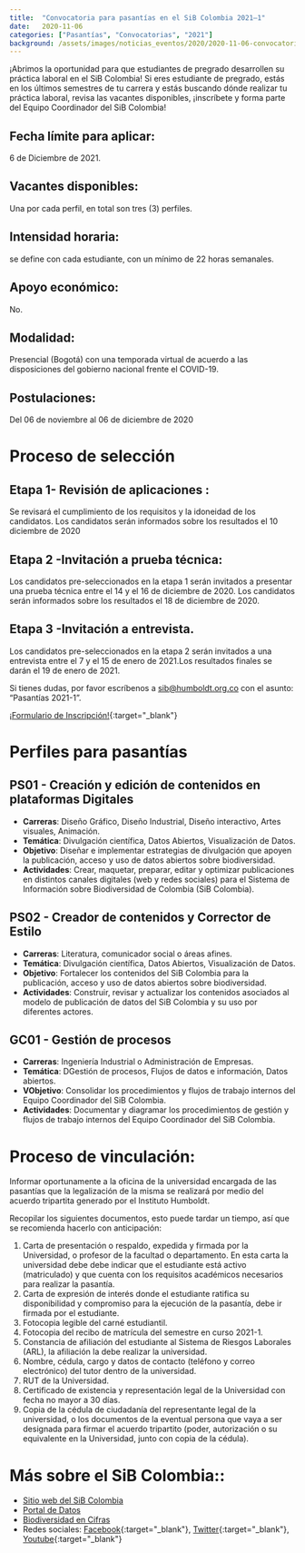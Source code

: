 ```yaml
---
title:  "Convocatoria para pasantías en el SiB Colombia 2021–1"
date:   2020-11-06
categories: ["Pasantías", "Convocatorias", "2021"]
background: /assets/images/noticias_eventos/2020/2020-11-06-convocatoria_pasantias_2021-1.jpg
---
```


¡Abrimos la oportunidad para que estudiantes de pregrado desarrollen su práctica laboral en el SiB Colombia!
Si eres estudiante de pregrado, estás en los últimos semestres de tu carrera y estás buscando dónde realizar tu práctica laboral, revisa las vacantes disponibles, ¡inscríbete y forma parte del Equipo Coordinador del SiB Colombia!

## Fecha límite para aplicar: 
6 de Diciembre de 2021.
## Vacantes disponibles: 
Una por cada perfil, en total son tres (3) perfiles.
## Intensidad horaria: 
se define con cada estudiante, con un mínimo de 22 horas semanales.
## Apoyo económico: 
No.
## Modalidad: 
Presencial (Bogotá) con una temporada virtual de acuerdo a las disposiciones del gobierno nacional frente el COVID-19.
## Postulaciones: 
Del 06 de noviembre al 06 de diciembre de 2020

# Proceso de selección

## Etapa 1- Revisión de aplicaciones :  
Se revisará el cumplimiento de los requisitos y la idoneidad de los candidatos. Los candidatos serán informados sobre los resultados el 10 diciembre de 2020
## Etapa 2 -Invitación a prueba técnica: 
Los candidatos pre-seleccionados en la etapa 1 serán invitados a presentar una prueba técnica entre el 14 y el 16 de diciembre de 2020. Los candidatos serán informados sobre los resultados el 18 de diciembre de 2020.
## Etapa 3 -Invitación a entrevista.
Los candidatos pre-seleccionados en la etapa 2 serán invitados a una entrevista entre el 7 y el 15 de enero de 2021.Los resultados finales se darán el  19 de enero de 2021.

Si tienes dudas, por favor escríbenos a sib@humboldt.org.co con el asunto: “Pasantías 2021-1”.

[¡Formulario de Inscripción!](https://docs.google.com/forms/d/e/1FAIpQLSfk1bSxe0reZ_S5cB32H5MmonJqE-F7G7Z0_P0ZFQveYSNEig/closedform){:target="_blank"}

# Perfiles para pasantías

## PS01 - Creación y edición de contenidos en plataformas Digitales

- **Carreras**: Diseño Gráfico, Diseño Industrial, Diseño interactivo, Artes visuales, Animación.
- **Temática**: Divulgación científica, Datos Abiertos, Visualización de Datos.
- **Objetivo**: Diseñar e implementar estrategias de divulgación que apoyen la publicación, acceso y uso de datos abiertos sobre biodiversidad.
- **Actividades**: Crear, maquetar, preparar, editar y optimizar publicaciones en distintos canales digitales (web y redes sociales) para el Sistema de Información sobre Biodiversidad de Colombia (SiB Colombia).

## PS02 - Creador de contenidos y Corrector de Estilo

- **Carreras**: Literatura, comunicador social o áreas afines.
- **Temática**: Divulgación científica, Datos Abiertos, Visualización de Datos.
- **Objetivo**: Fortalecer los contenidos del SiB Colombia para la publicación, acceso y uso de datos abiertos sobre biodiversidad.
- **Actividades**: Construir, revisar y actualizar los contenidos asociados al modelo de publicación de datos del SiB Colombia y su uso por diferentes actores.

## GC01 - Gestión de procesos

- **Carreras**: Ingeniería Industrial o Administración de Empresas.
- **Temática**: DGestión de procesos, Flujos de datos e información, Datos abiertos.
- **VObjetivo**: Consolidar los procedimientos y flujos de trabajo internos del Equipo Coordinador del SiB Colombia.
- **Actividades**: Documentar y diagramar los procedimientos de gestión y flujos de trabajo internos del Equipo Coordinador del SiB Colombia.

# Proceso de vinculación:

Informar oportunamente a la oficina de la universidad encargada de las pasantías que la legalización de la misma se realizará por medio del acuerdo tripartita generado por el Instituto Humboldt.

Recopilar los siguientes documentos, esto puede tardar un tiempo, así que se recomienda hacerlo con anticipación:

1. Carta de presentación o respaldo, expedida y firmada por la Universidad, o profesor de la facultad o departamento. En esta carta la universidad debe debe indicar que el estudiante está activo (matriculado) y que cuenta con los requisitos académicos necesarios para realizar la pasantía.
2. Carta de expresión de interés donde el estudiante ratifica su disponibilidad y compromiso para la ejecución de la pasantía, debe ir firmada por el estudiante.
3. Fotocopia legible del carné estudiantil.
4. Fotocopia del recibo de matrícula del semestre en curso 2021-1.
5. Constancia de afiliación del estudiante al Sistema de Riesgos Laborales (ARL), la afiliación la debe realizar la universidad.
6. Nombre, cédula, cargo y datos de contacto (teléfono y correo electrónico) del tutor dentro de la universidad.
7.  RUT de la Universidad.
8.  Certificado de existencia y representación legal de la Universidad con fecha no mayor a 30 días.
9.  Copia de la cédula de ciudadanía del representante legal de la universidad, o los documentos de la eventual persona que vaya a ser designada para firmar el acuerdo tripartito (poder, autorización o su equivalente en la Universidad, junto con copia de la cédula). 

# Más sobre el SiB Colombia::

- [Sitio web del SiB Colombia](/)
- [Portal de Datos](/data)
- [Biodiversidad en Cifras](https://cifras.biodiversidad.co/)
- Redes sociales: [Facebook](https://www.facebook.com/SibColombia){:target="_blank"}, [Twitter](https://twitter.com/sibcolombia){:target="_blank"}, [Youtube](https://www.youtube.com/user/sibcolombia){:target="_blank"}

